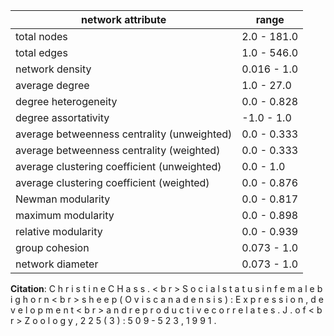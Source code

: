 network attribute|range
---|---
total nodes|2.0 - 181.0
total edges|1.0 - 546.0
network density|0.016 - 1.0
average degree|1.0 - 27.0
degree heterogeneity|0.0 - 0.828
degree assortativity|-1.0 - 1.0
average betweenness centrality (unweighted)|0.0 - 0.333
average betweenness centrality (weighted)|0.0 - 0.333
average clustering coefficient (unweighted)|0.0 - 1.0
average clustering coefficient (weighted)|0.0 - 0.876
Newman modularity|0.0 - 0.817
maximum modularity|0.0 - 0.898
relative modularity|0.0 - 0.939
group cohesion|0.073 - 1.0
network diameter|0.073 - 1.0
**Citation**: C h r i s t i n e C H a s s . < b r > S o c i a l s t a t u s i n f e m a l e b i g h o r n < b r > s h e e p ( O v i s c a n a d e n s i s ) : E x p r e s s i o n , d e v e l o p m e n t < b r > a n d r e p r o d u c t i v e c o r r e l a t e s . J . o f < b r > Z o o l o g y , 2 2 5 ( 3 ) : 5 0 9 - 5 2 3 , 1 9 9 1 .